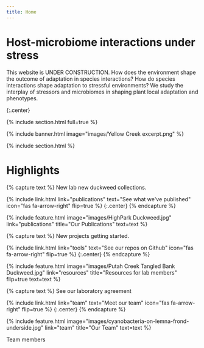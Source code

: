 ```yaml
---
title: Home
---
```


# Host-microbiome interactions under stress

This website is UNDER CONSTRUCTION. 
How does the environment shape the outcome of adaptation in species interactions? 
How do species interactions shape adaptation to stressful environments? 
We study the interplay of stressors and microbiomes in shaping plant local adaptation and phenotypes.
<!-- 
{%
  include link.html
  type="github"
  icon=""
  text="See the template on GitHub"
  link="greenelab/lab-website-template"
  style="button"
%}
{%
  include link.html
  type="docs"
  icon=""
  text="See the documentation"
  link="https://github.com/greenelab/lab-website-template/wiki"
  style="button"
%}
 -->
 
{:.center}

{% include section.html full=true %}

{% include banner.html image="images/Yellow Creek excerpt.png" %}

{% include section.html %}

# Highlights

{% capture text %}
New lab new duckweed collections.

{%
  include link.html
  link="publications"
  text="See what we've published"
  icon="fas fa-arrow-right"
  flip=true
%}
{:.center}
{% endcapture %}

{%
  include feature.html
  image="images/HighPark Duckweed.jpg"
  link="publications"
  title="Our Publications"
  text=text
%}

{% capture text %}
New projects getting started. 

{%
  include link.html
  link="tools"
  text="See our repos on Github"
  icon="fas fa-arrow-right"
  flip=true
%}
{:.center}
{% endcapture %}

{%
  include feature.html
  image="images/Putah Creek Tangled Bank Duckweed.jpg"
  link="resources"
  title="Resources for lab members"
  flip=true
  text=text
%}

{% capture text %}
See our laboratory agreement

{%
  include link.html
  link="team"
  text="Meet our team"
  icon="fas fa-arrow-right"
  flip=true
%}
{:.center}
{% endcapture %}

{%
  include feature.html
  image="images/cyanobacteria-on-lemna-frond-underside.jpg"
  link="team"
  title="Our Team"
  text=text
%}

Team members